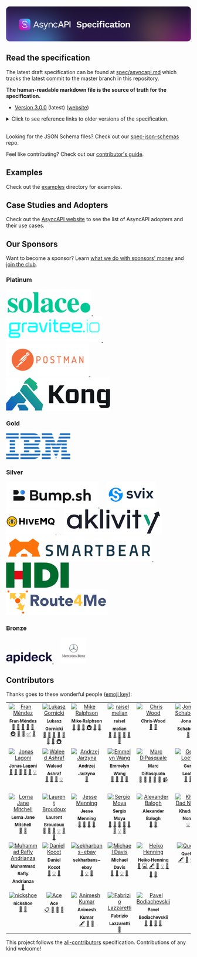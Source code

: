 [![AsyncAPI Logo](./assets/logo.png)](https://www.asyncapi.com)

## Read the specification

The latest draft specification can be found at [spec/asyncapi.md](./spec/asyncapi.md) which tracks the latest commit to the master branch in this repository.

**The human-readable markdown file is the source of truth for the specification.**

- [Version 3.0.0](https://github.com/asyncapi/spec/blob/v3.0.0/spec/asyncapi.md) (latest) ([website](https://www.asyncapi.com/docs/reference/specification/latest))
<details>
  <summary>Click to see reference links to older versions of the specification.</summary>

- [Version 2.6.0](https://github.com/asyncapi/spec/blob/v2.6.0/spec/asyncapi.md)
- [Version 2.5.0](https://github.com/asyncapi/spec/blob/v2.5.0/spec/asyncapi.md)
- [Version 2.4.0](https://github.com/asyncapi/spec/blob/v2.4.0/spec/asyncapi.md)
- [Version 2.3.0](https://github.com/asyncapi/spec/blob/v2.3.0/spec/asyncapi.md)
- [Version 2.2.0](https://github.com/asyncapi/spec/blob/v2.2.0/spec/asyncapi.md)
- [Version 2.1.0](https://github.com/asyncapi/spec/blob/v2.1.0/spec/asyncapi.md)
- [Version 2.0.0](https://github.com/asyncapi/spec/blob/2.0.0/versions/2.0.0/asyncapi.md)
- [Version 1.2.0](https://github.com/asyncapi/spec/blob/1.2.0/README.md) (deprecated)
- [Version 1.1.0](https://github.com/asyncapi/spec/blob/1.1.0/README.md) (deprecated)
- [Version 1.0.0](https://github.com/asyncapi/spec/blob/1.0.0/README.md) (deprecated)
</details>

</br>

Looking for the JSON Schema files? Check out our [spec-json-schemas](https://github.com/asyncapi/spec-json-schemas) repo.

Feel like contributing? Check out our [contributor's guide](./CONTRIBUTING.md).

## Examples

Check out the [examples](https://github.com/asyncapi/asyncapi/blob/master/examples) directory for examples.

## Case Studies and Adopters

Check out the [AsyncAPI website](https://www.asyncapi.com/casestudies) to see the list of AsyncAPI adopters and their use cases.

## Our Sponsors

Want to become a sponsor? Learn [what we do with sponsors' money](https://www.asyncapi.com/finance) and [join the club](https://opencollective.com/asyncapi).

### Platinum

<a href="https://solace.com/?utm_source=github&utm_medium=onlinereferral&utm_campaign=asyncapi_sponsorship" target="_blank">
  <img src="./assets/solace.png" alt="Solace: powering event-driven architectures, integrations and AI" height="70">
</a>
&nbsp;&nbsp;&nbsp;&nbsp;
<a href="https://www.gravitee.io" target="_blank">
  <img src="./assets/Gravitee.png" alt="Gravitee" height="70">
</a>
&nbsp;&nbsp;&nbsp;&nbsp;
<a href="https://postman.com" target="_blank">
  <img src="./assets/postman.png" alt="Postman" height="90">
</a>
&nbsp;&nbsp;&nbsp;&nbsp;
<a href="https://konghq.com/" target="_blank">
  <img src="./assets/kong.png" alt="Kong" height="90">
</a>

### Gold
  
<a href="https://ibm.com" target="_blank">
  <img src="./assets/ibm.png" alt="IBM" height="70">
</a>

### Silver

<a href="https://bump.sh/asyncapi?utm_source=asyncapi&utm_medium=github_readme&utm_campaign=sponsor" target="_blank">
  <img src="./assets/bump-sh-white-bg.png" alt="Bump.sh" height="70">
</a>
&nbsp;&nbsp;&nbsp;&nbsp;
<a href="https://www.svix.com/" target="_blank">
  <img src="./assets/svix.png" alt="Svix" height="70">
</a>

<br/>

<a href="https://www.hivemq.com/" target="_blank">
  <img src="./assets/hivemq-white-bg.png" alt="HiveMQ" height="70">
</a>
&nbsp;&nbsp;&nbsp;&nbsp;
<a href="https://www.aklivity.io/" target="_blank">
  <img src="./assets/aklivity.png" alt="Aklivity" height="70">
</a>

<br/>

<a href="https://smartbear.com" target="_blank">
  <img src="./assets/smartbear.png" alt="SmartBear" height="70">
</a>
&nbsp;&nbsp;&nbsp;&nbsp;
<a href="https://www.hdi.global" target="_blank">
  <img src="./assets/hdi.png" alt="HDI" height="70">
</a>

<br/>

<a href="https://route4me.com" target="_blank">
  <img src="./assets/route4me.png" alt="Best Route Planning and Route Optimization Software" height="70">
</a>

### Bronze

<a href="https://www.apideck.com/" target="_blank">
  <img src="./assets/apideck.png" alt="APIDeck" height="30">
</a>
&nbsp;&nbsp;&nbsp;&nbsp;
<a href="https://opensource.mercedes-benz.com/" target="_blank">
  <img src="./assets/mercedes-benz.png" alt="Mercedes Benz" height="70">
</a>

## Contributors

Thanks goes to these wonderful people ([emoji key](https://allcontributors.org/docs/en/emoji-key)):

<!-- ALL-CONTRIBUTORS-LIST:START - Do not remove or modify this section -->
<!-- prettier-ignore-start -->
<!-- markdownlint-disable -->
<table>
  <tbody>
    <tr>
      <td align="center" valign="top" width="11.11%"><a href="http://www.fmvilas.com"><img src="https://avatars3.githubusercontent.com/u/242119?v=4?s=100" width="100px;" alt="Fran Méndez"/><br /><sub><b>Fran Méndez</b></sub></a><br /><a href="#question-fmvilas" title="Answering Questions">💬</a> <a href="https://github.com/asyncapi/spec/issues?q=author%3Afmvilas" title="Bug reports">🐛</a> <a href="#blog-fmvilas" title="Blogposts">📝</a> <a href="https://github.com/asyncapi/spec/commits?author=fmvilas" title="Documentation">📖</a> <a href="#ideas-fmvilas" title="Ideas, Planning, & Feedback">🤔</a> <a href="#infra-fmvilas" title="Infrastructure (Hosting, Build-Tools, etc)">🚇</a> <a href="#maintenance-fmvilas" title="Maintenance">🚧</a> <a href="https://github.com/asyncapi/spec/pulls?q=is%3Apr+reviewed-by%3Afmvilas" title="Reviewed Pull Requests">👀</a> <a href="#tutorial-fmvilas" title="Tutorials">✅</a> <a href="#talk-fmvilas" title="Talks">📢</a></td>
      <td align="center" valign="top" width="11.11%"><a href="http://resume.github.io/?derberg"><img src="https://avatars1.githubusercontent.com/u/6995927?v=4?s=100" width="100px;" alt="Lukasz Gornicki"/><br /><sub><b>Lukasz Gornicki</b></sub></a><br /><a href="https://github.com/asyncapi/spec/commits?author=derberg" title="Documentation">📖</a> <a href="#ideas-derberg" title="Ideas, Planning, & Feedback">🤔</a> <a href="https://github.com/asyncapi/spec/pulls?q=is%3Apr+reviewed-by%3Aderberg" title="Reviewed Pull Requests">👀</a> <a href="#question-derberg" title="Answering Questions">💬</a> <a href="#blog-derberg" title="Blogposts">📝</a> <a href="#talk-derberg" title="Talks">📢</a> <a href="#maintenance-derberg" title="Maintenance">🚧</a> <a href="#infra-derberg" title="Infrastructure (Hosting, Build-Tools, etc)">🚇</a></td>
      <td align="center" valign="top" width="11.11%"><a href="http://mermade.github.io"><img src="https://avatars0.githubusercontent.com/u/21603?v=4?s=100" width="100px;" alt="Mike Ralphson"/><br /><sub><b>Mike Ralphson</b></sub></a><br /><a href="#question-MikeRalphson" title="Answering Questions">💬</a> <a href="https://github.com/asyncapi/spec/commits?author=MikeRalphson" title="Documentation">📖</a> <a href="#ideas-MikeRalphson" title="Ideas, Planning, & Feedback">🤔</a> <a href="#infra-MikeRalphson" title="Infrastructure (Hosting, Build-Tools, etc)">🚇</a> <a href="https://github.com/asyncapi/spec/pulls?q=is%3Apr+reviewed-by%3AMikeRalphson" title="Reviewed Pull Requests">👀</a> <a href="#maintenance-MikeRalphson" title="Maintenance">🚧</a></td>
      <td align="center" valign="top" width="11.11%"><a href="https://github.com/rmelian"><img src="https://avatars3.githubusercontent.com/u/4565267?v=4?s=100" width="100px;" alt="raisel melian"/><br /><sub><b>raisel melian</b></sub></a><br /><a href="#question-rmelian" title="Answering Questions">💬</a> <a href="https://github.com/asyncapi/spec/issues?q=author%3Armelian" title="Bug reports">🐛</a> <a href="https://github.com/asyncapi/spec/commits?author=rmelian" title="Documentation">📖</a> <a href="#ideas-rmelian" title="Ideas, Planning, & Feedback">🤔</a> <a href="#maintenance-rmelian" title="Maintenance">🚧</a> <a href="https://github.com/asyncapi/spec/pulls?q=is%3Apr+reviewed-by%3Armelian" title="Reviewed Pull Requests">👀</a></td>
      <td align="center" valign="top" width="11.11%"><a href="https://github.com/SensibleWood"><img src="https://avatars2.githubusercontent.com/u/2420069?v=4?s=100" width="100px;" alt="Chris Wood"/><br /><sub><b>Chris Wood</b></sub></a><br /><a href="#ideas-SensibleWood" title="Ideas, Planning, & Feedback">🤔</a> <a href="https://github.com/asyncapi/spec/commits?author=SensibleWood" title="Documentation">📖</a></td>
      <td align="center" valign="top" width="11.11%"><a href="https://github.com/jschabowsky"><img src="https://avatars1.githubusercontent.com/u/26606293?v=4?s=100" width="100px;" alt="Jonathan Schabowsky"/><br /><sub><b>Jonathan Schabowsky</b></sub></a><br /><a href="https://github.com/asyncapi/spec/commits?author=jschabowsky" title="Documentation">📖</a> <a href="#ideas-jschabowsky" title="Ideas, Planning, & Feedback">🤔</a></td>
      <td align="center" valign="top" width="11.11%"><a href="https://github.com/vromero"><img src="https://avatars1.githubusercontent.com/u/1119553?v=4?s=100" width="100px;" alt="Victor Romero"/><br /><sub><b>Victor Romero</b></sub></a><br /><a href="#ideas-vromero" title="Ideas, Planning, & Feedback">🤔</a> <a href="https://github.com/asyncapi/spec/pulls?q=is%3Apr+reviewed-by%3Avromero" title="Reviewed Pull Requests">👀</a></td>
      <td align="center" valign="top" width="11.11%"><a href="http://antoniogarrote.wordpress.com"><img src="https://avatars1.githubusercontent.com/u/8277?v=4?s=100" width="100px;" alt="Antonio Garrote"/><br /><sub><b>Antonio Garrote</b></sub></a><br /><a href="#ideas-antoniogarrote" title="Ideas, Planning, & Feedback">🤔</a> <a href="https://github.com/asyncapi/spec/pulls?q=is%3Apr+reviewed-by%3Aantoniogarrote" title="Reviewed Pull Requests">👀</a> <a href="https://github.com/asyncapi/spec/commits?author=antoniogarrote" title="Documentation">📖</a></td>
      <td align="center" valign="top" width="11.11%"><a href="https://ramses.tech"><img src="https://avatars0.githubusercontent.com/u/9660342?v=4?s=100" width="100px;" alt="Jonathan Stoikovitch"/><br /><sub><b>Jonathan Stoikovitch</b></sub></a><br /><a href="#example-jstoiko" title="Examples">💡</a> <a href="#ideas-jstoiko" title="Ideas, Planning, & Feedback">🤔</a> <a href="https://github.com/asyncapi/spec/pulls?q=is%3Apr+reviewed-by%3Ajstoiko" title="Reviewed Pull Requests">👀</a></td>
    </tr>
    <tr>
      <td align="center" valign="top" width="11.11%"><a href="https://github.com/jonaslagoni"><img src="https://avatars1.githubusercontent.com/u/13396189?v=4?s=100" width="100px;" alt="Jonas Lagoni"/><br /><sub><b>Jonas Lagoni</b></sub></a><br /><a href="https://github.com/asyncapi/spec/issues?q=author%3Ajonaslagoni" title="Bug reports">🐛</a> <a href="https://github.com/asyncapi/spec/commits?author=jonaslagoni" title="Documentation">📖</a> <a href="#ideas-jonaslagoni" title="Ideas, Planning, & Feedback">🤔</a> <a href="#question-jonaslagoni" title="Answering Questions">💬</a> <a href="https://github.com/asyncapi/spec/pulls?q=is%3Apr+reviewed-by%3Ajonaslagoni" title="Reviewed Pull Requests">👀</a> <a href="#example-jonaslagoni" title="Examples">💡</a></td>
      <td align="center" valign="top" width="11.11%"><a href="https://waleedashraf.me/"><img src="https://avatars0.githubusercontent.com/u/8335457?v=4?s=100" width="100px;" alt="Waleed Ashraf"/><br /><sub><b>Waleed Ashraf</b></sub></a><br /><a href="#talk-WaleedAshraf" title="Talks">📢</a> <a href="#ideas-WaleedAshraf" title="Ideas, Planning, & Feedback">🤔</a> <a href="https://github.com/asyncapi/spec/commits?author=WaleedAshraf" title="Documentation">📖</a> <a href="#example-WaleedAshraf" title="Examples">💡</a></td>
      <td align="center" valign="top" width="11.11%"><a href="https://github.com/jerzyn"><img src="https://avatars0.githubusercontent.com/u/1447151?v=4?s=100" width="100px;" alt="Andrzej Jarzyna"/><br /><sub><b>Andrzej Jarzyna</b></sub></a><br /><a href="#talk-jerzyn" title="Talks">📢</a></td>
      <td align="center" valign="top" width="11.11%"><a href="https://linkedin.com/in/emmelyn"><img src="https://avatars1.githubusercontent.com/u/4294106?v=4?s=100" width="100px;" alt="Emmelyn Wang"/><br /><sub><b>Emmelyn Wang</b></sub></a><br /><a href="#blog-lifewingmate" title="Blogposts">📝</a> <a href="#ideas-lifewingmate" title="Ideas, Planning, & Feedback">🤔</a> <a href="https://github.com/asyncapi/spec/commits?author=lifewingmate" title="Documentation">📖</a> <a href="#talk-lifewingmate" title="Talks">📢</a></td>
      <td align="center" valign="top" width="11.11%"><a href="https://marcd.dev"><img src="https://avatars0.githubusercontent.com/u/1815312?v=4?s=100" width="100px;" alt="Marc DiPasquale"/><br /><sub><b>Marc DiPasquale</b></sub></a><br /><a href="#blog-Mrc0113" title="Blogposts">📝</a> <a href="#talk-Mrc0113" title="Talks">📢</a> <a href="https://github.com/asyncapi/spec/pulls?q=is%3Apr+reviewed-by%3AMrc0113" title="Reviewed Pull Requests">👀</a> <a href="https://github.com/asyncapi/spec/issues?q=author%3AMrc0113" title="Bug reports">🐛</a> <a href="#ideas-Mrc0113" title="Ideas, Planning, & Feedback">🤔</a> <a href="#video-Mrc0113" title="Videos">📹</a></td>
      <td align="center" valign="top" width="11.11%"><a href="http://www.gerald-loeffler.net/"><img src="https://avatars.githubusercontent.com/u/1985716?v=4?s=100" width="100px;" alt="Gerald Loeffler"/><br /><sub><b>Gerald Loeffler</b></sub></a><br /><a href="https://github.com/asyncapi/spec/commits?author=GeraldLoeffler" title="Documentation">📖</a> <a href="https://github.com/asyncapi/spec/issues?q=author%3AGeraldLoeffler" title="Bug reports">🐛</a> <a href="#ideas-GeraldLoeffler" title="Ideas, Planning, & Feedback">🤔</a></td>
      <td align="center" valign="top" width="11.11%"><a href="http://dalelane.co.uk/"><img src="https://avatars.githubusercontent.com/u/1444788?v=4?s=100" width="100px;" alt="Dale Lane"/><br /><sub><b>Dale Lane</b></sub></a><br /><a href="#blog-dalelane" title="Blogposts">📝</a> <a href="#ideas-dalelane" title="Ideas, Planning, & Feedback">🤔</a> <a href="#video-dalelane" title="Videos">📹</a> <a href="#talk-dalelane" title="Talks">📢</a> <a href="#tutorial-dalelane" title="Tutorials">✅</a> <a href="https://github.com/asyncapi/spec/commits?author=dalelane" title="Documentation">📖</a></td>
      <td align="center" valign="top" width="11.11%"><a href="https://github.com/magicmatatjahu"><img src="https://avatars.githubusercontent.com/u/20404945?v=4?s=100" width="100px;" alt="Maciej Urbańczyk"/><br /><sub><b>Maciej Urbańczyk</b></sub></a><br /><a href="https://github.com/asyncapi/spec/pulls?q=is%3Apr+reviewed-by%3Amagicmatatjahu" title="Reviewed Pull Requests">👀</a> <a href="#ideas-magicmatatjahu" title="Ideas, Planning, & Feedback">🤔</a> <a href="#question-magicmatatjahu" title="Answering Questions">💬</a> <a href="https://github.com/asyncapi/spec/issues?q=author%3Amagicmatatjahu" title="Bug reports">🐛</a> <a href="https://github.com/asyncapi/spec/commits?author=magicmatatjahu" title="Documentation">📖</a> <a href="#example-magicmatatjahu" title="Examples">💡</a> <a href="#maintenance-magicmatatjahu" title="Maintenance">🚧</a></td>
      <td align="center" valign="top" width="11.11%"><a href="https://vladimirgorej.com/"><img src="https://avatars.githubusercontent.com/u/193286?v=4?s=100" width="100px;" alt="Vladimir Gorej"/><br /><sub><b>Vladimir Gorej</b></sub></a><br /><a href="https://github.com/asyncapi/spec/commits?author=char0n" title="Documentation">📖</a> <a href="https://github.com/asyncapi/spec/issues?q=author%3Achar0n" title="Bug reports">🐛</a> <a href="#example-char0n" title="Examples">💡</a> <a href="#ideas-char0n" title="Ideas, Planning, & Feedback">🤔</a> <a href="https://github.com/asyncapi/spec/pulls?q=is%3Apr+reviewed-by%3Achar0n" title="Reviewed Pull Requests">👀</a></td>
    </tr>
    <tr>
      <td align="center" valign="top" width="11.11%"><a href="http://www.lornajane.net/"><img src="https://avatars.githubusercontent.com/u/172607?v=4?s=100" width="100px;" alt="Lorna Jane Mitchell"/><br /><sub><b>Lorna Jane Mitchell</b></sub></a><br /><a href="#talk-lornajane" title="Talks">📢</a> <a href="#ideas-lornajane" title="Ideas, Planning, & Feedback">🤔</a></td>
      <td align="center" valign="top" width="11.11%"><a href="http://medium.com/@lbroudoux"><img src="https://avatars.githubusercontent.com/u/1538635?v=4?s=100" width="100px;" alt="Laurent Broudoux"/><br /><sub><b>Laurent Broudoux</b></sub></a><br /><a href="https://github.com/asyncapi/spec/commits?author=lbroudoux" title="Documentation">📖</a> <a href="#blog-lbroudoux" title="Blogposts">📝</a> <a href="#talk-lbroudoux" title="Talks">📢</a> <a href="#example-lbroudoux" title="Examples">💡</a> <a href="#ideas-lbroudoux" title="Ideas, Planning, & Feedback">🤔</a> <a href="https://github.com/asyncapi/spec/pulls?q=is%3Apr+reviewed-by%3Albroudoux" title="Reviewed Pull Requests">👀</a></td>
      <td align="center" valign="top" width="11.11%"><a href="https://github.com/jmenning-solace"><img src="https://avatars.githubusercontent.com/u/62108913?v=4?s=100" width="100px;" alt="Jesse Menning"/><br /><sub><b>Jesse Menning</b></sub></a><br /><a href="#blog-jmenning-solace" title="Blogposts">📝</a> <a href="#talk-jmenning-solace" title="Talks">📢</a> <a href="https://github.com/asyncapi/spec/pulls?q=is%3Apr+reviewed-by%3Ajmenning-solace" title="Reviewed Pull Requests">👀</a> <a href="#ideas-jmenning-solace" title="Ideas, Planning, & Feedback">🤔</a></td>
      <td align="center" valign="top" width="11.11%"><a href="https://github.com/smoya"><img src="https://avatars.githubusercontent.com/u/1083296?v=4?s=100" width="100px;" alt="Sergio Moya"/><br /><sub><b>Sergio Moya</b></sub></a><br /><a href="https://github.com/asyncapi/spec/pulls?q=is%3Apr+reviewed-by%3Asmoya" title="Reviewed Pull Requests">👀</a> <a href="#ideas-smoya" title="Ideas, Planning, & Feedback">🤔</a> <a href="#question-smoya" title="Answering Questions">💬</a> <a href="#blog-smoya" title="Blogposts">📝</a> <a href="https://github.com/asyncapi/spec/issues?q=author%3Asmoya" title="Bug reports">🐛</a> <a href="https://github.com/asyncapi/spec/commits?author=smoya" title="Documentation">📖</a> <a href="#example-smoya" title="Examples">💡</a> <a href="#maintenance-smoya" title="Maintenance">🚧</a></td>
      <td align="center" valign="top" width="11.11%"><a href="https://github.com/balogal"><img src="https://avatars.githubusercontent.com/u/80794567?v=4?s=100" width="100px;" alt="Alexander Balogh"/><br /><sub><b>Alexander Balogh</b></sub></a><br /><a href="https://github.com/asyncapi/spec/commits?author=balogal" title="Documentation">📖</a> <a href="https://github.com/asyncapi/spec/issues?q=author%3Abalogal" title="Bug reports">🐛</a></td>
      <td align="center" valign="top" width="11.11%"><a href="https://github.com/KhudaDad414"><img src="https://avatars.githubusercontent.com/u/32505158?v=4?s=100" width="100px;" alt="Khuda Dad Nomani"/><br /><sub><b>Khuda Dad Nomani</b></sub></a><br /><a href="#example-KhudaDad414" title="Examples">💡</a> <a href="https://github.com/asyncapi/spec/issues?q=author%3AKhudaDad414" title="Bug reports">🐛</a></td>
      <td align="center" valign="top" width="11.11%"><a href="https://github.com/aaronkorver"><img src="https://avatars.githubusercontent.com/u/8387325?v=4?s=100" width="100px;" alt="Aaron Korver"/><br /><sub><b>Aaron Korver</b></sub></a><br /><a href="https://github.com/asyncapi/spec/commits?author=aaronkorver" title="Documentation">📖</a></td>
      <td align="center" valign="top" width="11.11%"><a href="https://github.com/xunto"><img src="https://avatars.githubusercontent.com/u/5288053?v=4?s=100" width="100px;" alt="Orlov Valentine"/><br /><sub><b>Orlov Valentine</b></sub></a><br /><a href="https://github.com/asyncapi/spec/commits?author=xunto" title="Documentation">📖</a></td>
      <td align="center" valign="top" width="11.11%"><a href="https://lejenome.tik.tn"><img src="https://avatars.githubusercontent.com/u/2295241?v=4?s=100" width="100px;" alt="Moez Bouhlel"/><br /><sub><b>Moez Bouhlel</b></sub></a><br /><a href="https://github.com/asyncapi/spec/commits?author=lejenome" title="Documentation">📖</a></td>
    </tr>
    <tr>
      <td align="center" valign="top" width="11.11%"><a href="https://github.com/luphieanza"><img src="https://avatars.githubusercontent.com/u/20577131?v=4?s=100" width="100px;" alt="Muhammad Rafly Andrianza"/><br /><sub><b>Muhammad Rafly Andrianza</b></sub></a><br /><a href="https://github.com/asyncapi/spec/commits?author=luphieanza" title="Documentation">📖</a></td>
      <td align="center" valign="top" width="11.11%"><a href="https://danielkocot.github.io/"><img src="https://avatars.githubusercontent.com/u/466609?v=4?s=100" width="100px;" alt="Daniel Kocot"/><br /><sub><b>Daniel Kocot</b></sub></a><br /><a href="https://github.com/asyncapi/spec/commits?author=danielkocot" title="Documentation">📖</a> <a href="#example-danielkocot" title="Examples">💡</a> <a href="#ideas-danielkocot" title="Ideas, Planning, & Feedback">🤔</a></td>
      <td align="center" valign="top" width="11.11%"><a href="https://github.com/sekharbans-ebay"><img src="https://avatars.githubusercontent.com/u/66145510?v=4?s=100" width="100px;" alt="sekharbans-ebay"/><br /><sub><b>sekharbans-ebay</b></sub></a><br /><a href="https://github.com/asyncapi/spec/commits?author=sekharbans-ebay" title="Documentation">📖</a> <a href="#example-sekharbans-ebay" title="Examples">💡</a> <a href="#ideas-sekharbans-ebay" title="Ideas, Planning, & Feedback">🤔</a></td>
      <td align="center" valign="top" width="11.11%"><a href="http://www.damaru.com/"><img src="https://avatars.githubusercontent.com/u/3926925?v=4?s=100" width="100px;" alt="Michael Davis"/><br /><sub><b>Michael Davis</b></sub></a><br /><a href="https://github.com/asyncapi/spec/issues?q=author%3Adamaru-inc" title="Bug reports">🐛</a> <a href="https://github.com/asyncapi/spec/commits?author=damaru-inc" title="Documentation">📖</a> <a href="#example-damaru-inc" title="Examples">💡</a> <a href="#ideas-damaru-inc" title="Ideas, Planning, & Feedback">🤔</a></td>
      <td align="center" valign="top" width="11.11%"><a href="https://github.com/GreenRover"><img src="https://avatars.githubusercontent.com/u/512850?v=4?s=100" width="100px;" alt="Heiko Henning"/><br /><sub><b>Heiko Henning</b></sub></a><br /><a href="https://github.com/asyncapi/spec/issues?q=author%3AGreenRover" title="Bug reports">🐛</a> <a href="https://github.com/asyncapi/spec/commits?author=GreenRover" title="Code">💻</a> <a href="#content-GreenRover" title="Content">🖋</a> <a href="https://github.com/asyncapi/spec/commits?author=GreenRover" title="Documentation">📖</a> <a href="#example-GreenRover" title="Examples">💡</a> <a href="#ideas-GreenRover" title="Ideas, Planning, & Feedback">🤔</a> <a href="#maintenance-GreenRover" title="Maintenance">🚧</a> <a href="https://github.com/asyncapi/spec/pulls?q=is%3Apr+reviewed-by%3AGreenRover" title="Reviewed Pull Requests">👀</a></td>
      <td align="center" valign="top" width="11.11%"><a href="http://www.docsasecosystem.com"><img src="https://avatars.githubusercontent.com/u/19964402?v=4?s=100" width="100px;" alt="Quetzalli "/><br /><sub><b>Quetzalli </b></sub></a><br /><a href="#content-alequetzalli" title="Content">🖋</a> <a href="https://github.com/asyncapi/spec/commits?author=alequetzalli" title="Documentation">📖</a> <a href="#example-alequetzalli" title="Examples">💡</a> <a href="#ideas-alequetzalli" title="Ideas, Planning, & Feedback">🤔</a> <a href="https://github.com/asyncapi/spec/pulls?q=is%3Apr+reviewed-by%3Aalequetzalli" title="Reviewed Pull Requests">👀</a></td>
      <td align="center" valign="top" width="11.11%"><a href="https://github.com/akkshitgupta"><img src="https://avatars.githubusercontent.com/u/96991785?v=4?s=100" width="100px;" alt="Akshit Gupta"/><br /><sub><b>Akshit Gupta</b></sub></a><br /><a href="#content-akkshitgupta" title="Content">🖋</a> <a href="https://github.com/asyncapi/spec/commits?author=akkshitgupta" title="Documentation">📖</a></td>
      <td align="center" valign="top" width="11.11%"><a href="https://amzani.com/"><img src="https://avatars.githubusercontent.com/u/554438?v=4?s=100" width="100px;" alt="samz"/><br /><sub><b>samz</b></sub></a><br /><a href="https://github.com/asyncapi/spec/issues?q=author%3AAmzani" title="Bug reports">🐛</a> <a href="#content-Amzani" title="Content">🖋</a> <a href="https://github.com/asyncapi/spec/commits?author=Amzani" title="Documentation">📖</a> <a href="#example-Amzani" title="Examples">💡</a> <a href="#projectManagement-Amzani" title="Project Management">📆</a></td>
      <td align="center" valign="top" width="11.11%"><a href="http://rishikaushik.com"><img src="https://avatars.githubusercontent.com/u/52498617?v=4?s=100" width="100px;" alt="Rishi"/><br /><sub><b>Rishi</b></sub></a><br /><a href="#maintenance-kaushik-rishi" title="Maintenance">🚧</a> <a href="#infra-kaushik-rishi" title="Infrastructure (Hosting, Build-Tools, etc)">🚇</a></td>
    </tr>
    <tr>
      <td align="center" valign="top" width="11.11%"><a href="https://github.com/nickshoe"><img src="https://avatars.githubusercontent.com/u/32668766?v=4?s=100" width="100px;" alt="nickshoe"/><br /><sub><b>nickshoe</b></sub></a><br /><a href="https://github.com/asyncapi/spec/issues?q=author%3Anickshoe" title="Bug reports">🐛</a> <a href="https://github.com/asyncapi/spec/commits?author=nickshoe" title="Documentation">📖</a></td>
      <td align="center" valign="top" width="11.11%"><a href="https://github.com/AceTheCreator"><img src="https://avatars.githubusercontent.com/u/40604284?v=4?s=100" width="100px;" alt="Ace "/><br /><sub><b>Ace </b></sub></a><br /><a href="#eventOrganizing-AceTheCreator" title="Event Organizing">📋</a> <a href="#ideas-AceTheCreator" title="Ideas, Planning, & Feedback">🤔</a> <a href="#maintenance-AceTheCreator" title="Maintenance">🚧</a> <a href="#talk-AceTheCreator" title="Talks">📢</a></td>
      <td align="center" valign="top" width="11.11%"><a href="https://github.com/AnimeshKumar923"><img src="https://avatars.githubusercontent.com/u/99868037?v=4?s=100" width="100px;" alt="Animesh Kumar"/><br /><sub><b>Animesh Kumar</b></sub></a><br /><a href="#content-AnimeshKumar923" title="Content">🖋</a> <a href="https://github.com/asyncapi/spec/commits?author=AnimeshKumar923" title="Documentation">📖</a> <a href="#maintenance-AnimeshKumar923" title="Maintenance">🚧</a></td>
      <td align="center" valign="top" width="11.11%"><a href="https://lazzaretti.me/"><img src="https://avatars.githubusercontent.com/u/7142819?v=4?s=100" width="100px;" alt="Fabrizio Lazzaretti"/><br /><sub><b>Fabrizio Lazzaretti</b></sub></a><br /><a href="https://github.com/asyncapi/spec/commits?author=Lazzaretti" title="Documentation">📖</a></td>
      <td align="center" valign="top" width="11.11%"><a href="https://www.linkedin.com/in/pavel-bo/"><img src="https://avatars.githubusercontent.com/u/3388414?v=4?s=100" width="100px;" alt="Pavel Bodiachevskii"/><br /><sub><b>Pavel Bodiachevskii</b></sub></a><br /><a href="https://github.com/asyncapi/spec/commits?author=Pakisan" title="Documentation">📖</a> <a href="https://github.com/asyncapi/spec/issues?q=author%3APakisan" title="Bug reports">🐛</a> <a href="#ideas-Pakisan" title="Ideas, Planning, & Feedback">🤔</a> <a href="#question-Pakisan" title="Answering Questions">💬</a></td>
    </tr>
  </tbody>
</table>

<!-- markdownlint-restore -->
<!-- prettier-ignore-end -->

<!-- ALL-CONTRIBUTORS-LIST:END -->

This project follows the [all-contributors](https://github.com/all-contributors/all-contributors) specification. Contributions of any kind welcome!
